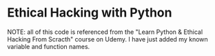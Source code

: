 # Ethical Hacking with Python
NOTE: all of this code is referenced from the "Learn Python & Ethical Hacking From Scracth" course on Udemy. 
I have just added my known variable and function names.
